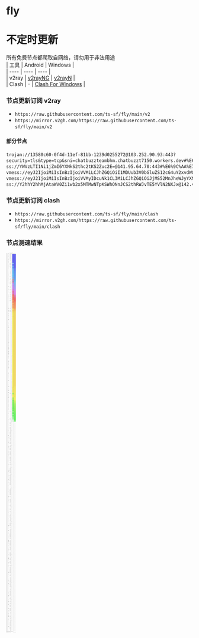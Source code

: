 # fly
# 不定时更新
所有免费节点都爬取自网络，请勿用于非法用途  
|  工具  | Android  | Windows  |  
|  ----  | ----   | ----  |  
| v2ray  | [v2rayNG](https://github.com/2dust/v2rayNG/releases) | [v2rayN](https://github.com/2dust/v2rayN/releases) |  
| Clash  | - | [Clash For Windows](https://github.com/2dust/clashN/releases) | 
  
### 节点更新订阅  v2ray
- `https://raw.githubusercontent.com/ts-sf/fly/main/v2`  
- `https://mirror.v2gh.com/https://raw.githubusercontent.com/ts-sf/fly/main/v2`  

#### 部分节点  
``` 
trojan://13580c60-0f4d-11ef-81bb-1239d0255272@103.252.90.93:443?security=tls&type=tcp&sni=chatbuzzteambhm.chatbuzzt7150.workers.dev#%E6%9C%AA%E7%9F%A52
ss://YWVzLTI1Ni1jZmI6YXNkS2thc2tKS2Zuc2E=@141.95.64.70:443#%E6%9C%AA%E7%9F%A53
vmess://eyJ2IjoiMiIsInBzIjoiVVMiLCJhZGQiOiI1MDUub3V0bGluZS12cG4uY2xvdWQiLCJwb3J0IjoiNDQzIiwiaWQiOiIwM2ZjYzYxOC1iOTNkLTY3OTYtNmFlZC04YTM4Yzk3NWQ1ODEiLCJhaWQiOiIwIiwic2N5IjpudWxsLCJuZXQiOiJ3cyIsInR5cGUiOiJub25lIiwiaG9zdCI6ImtlbGxpZS5tYWtldXAiLCJwYXRoIjoiL2xpbmt2d3MiLCJ0bHMiOiJ0bHMiLCJzbmkiOiJrZWxsaWUubWFrZXVwIiwidGVzdF9uYW1lIjoiVVMifQ==
vmess://eyJ2IjoiMiIsInBzIjoiVVMyIDcuNk1CL3MiLCJhZGQiOiJjMS52MnJheWJyYXNpbC5jbG91ZCIsInBvcnQiOiIyMDk1IiwiaWQiOiJhNWRjNzA4Mi0zNDMzLTQ4YWQtOTIxNi1kZGM5NzY4ZTUxNjAiLCJhaWQiOiIwIiwic2N5IjoiYXV0byIsIm5ldCI6IndzIiwidHlwZSI6IiIsImhvc3QiOiJ5YnIucmVkYnVsbHBsdXMueHl6IiwicGF0aCI6Ii9EREQiLCJ0bHMiOiIiLCJzbmkiOiIiLCJ0ZXN0X25hbWUiOiJVUzIifQ==
ss://Y2hhY2hhMjAtaWV0Zi1wb2x5MTMwNTpKSWhONnJCS2thRWJvTE5YVlN2NXJx@142.4.216.225:80#%E6%9C%AA%E7%9F%A54%2028.4MB%2Fs
```
### 节点更新订阅  clash
- `https://raw.githubusercontent.com/ts-sf/fly/main/clash`  
- `https://mirror.v2gh.com/https://raw.githubusercontent.com/ts-sf/fly/main/clash`  

### 节点测速结果
![image](traffic.png)
